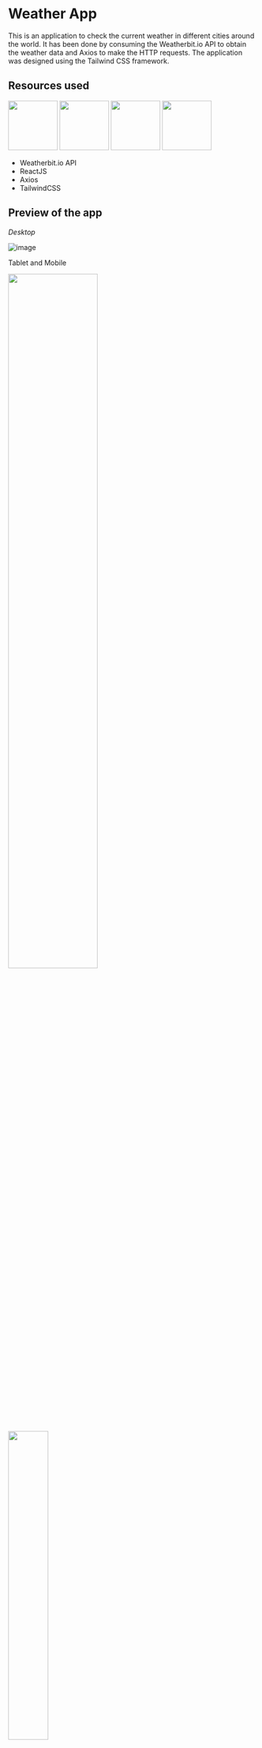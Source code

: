 # Weather App

This is an application to check the current weather in different cities around the world. It has been done by consuming the Weatherbit.io API to obtain the weather data and Axios to make the HTTP requests. The application was designed using the Tailwind CSS framework.

## Resources used
<img src="https://github.com/JDLSantos21/weather-app/assets/79732142/d9a2e23e-443d-4a41-96a7-afd49e489c2d" width='100px' /> <img src="https://github.com/JDLSantos21/weather-app/assets/79732142/cbfdb376-13f2-460c-9f36-e86c1ba5b60e" width='100px' /> <img src="https://github.com/JDLSantos21/weather-app/assets/79732142/f2bc566a-8fdf-49db-a622-d9bfdc9c9fe0" width='100px' /> <img src="https://github.com/JDLSantos21/weather-app/assets/79732142/ccaf4b8b-20a7-4fb3-a8d4-f34e1d3501c0" width='100px' />

- Weatherbit.io API
- ReactJS
- Axios
- TailwindCSS

## Preview of the app

*Desktop*

![image](https://github.com/JDLSantos21/weather-app/assets/79732142/206be036-2ce4-4c81-b369-64d32fa0862a)

Tablet and Mobile

<img src='https://github.com/JDLSantos21/weather-app/assets/79732142/c6a80a09-6ed8-4bcf-8584-ba7530cdf9b3' width='60%'/> <img src='https://github.com/JDLSantos21/weather-app/assets/79732142/0e114e49-04c7-421f-a525-c142706314db' width='40%'/>


